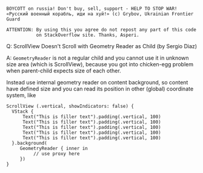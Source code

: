 ```
BOYCOTT on russia! Don't buy, sell, support - HELP TO STOP WAR!
«Русский военный корабль, иди на хуй!» (c) Grybov, Ukrainian Frontier Guard

ATTENTION: By using this you agree do not repost any part of this code
           on StackOverflow site. Thanks, Asperi.
```

Q: ScrollView Doesn't Scroll with Geometry Reader as Child (by Sergio Diaz)

A: `GeometryReader` is not a regular child and you cannot use it in unknown size area (which is ScrollView), because you got into chicken-egg problem when parent-child expects size of each other.

Instead use internal geometry reader on content background, so content have defined size and you can read its position in other (global) coordinate system, like

    ScrollView (.vertical, showIndicators: false) {
      VStack {
          Text("This is filler text").padding(.vertical, 100)
          Text("This is filler text").padding(.vertical, 100)
          Text("This is filler text").padding(.vertical, 100)
          Text("This is filler text").padding(.vertical, 100)
          Text("This is filler text").padding(.vertical, 100)
      }.background(
         GeometryReader { inner in
              // use proxy here
         })
    }

